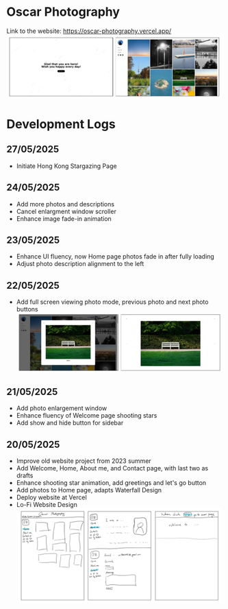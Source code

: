 # Oscar Photography

Link to the website: https://oscar-photography.vercel.app/
![HiFi Website Design](public/images/hifi_web.jpg)

# Development Logs

## 27/05/2025

- Initiate Hong Kong Stargazing Page

## 24/05/2025

- Add more photos and descriptions
- Cancel enlargment window scroller
- Enhance image fade-in animation

## 23/05/2025

- Enhance UI fluency, now Home page photos fade in after fully loading
- Adjust photo description alignment to the left

## 22/05/2025

- Add full screen viewing photo mode, previous photo and next photo buttons
  ![LoFi Website Design](public/images/photo_viewing_windows.jpg)

## 21/05/2025

- Add photo enlargement window
- Enhance fluency of Welcome page shooting stars
- Add show and hide button for sidebar

## 20/05/2025

- Improve old website project from 2023 summer
- Add Welcome, Home, About me, and Contact page, with last two as drafts
- Enhance shooting star animation, add greetings and let's go button
- Add photos to Home page, adapts Waterfall Design
- Deploy website at Vercel
- Lo-Fi Website Design
  ![LoFi Website Design](public/images/lofi_web.jpg)

